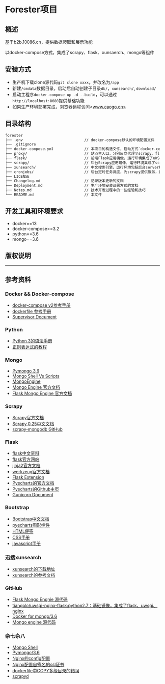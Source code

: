 # Forester项目

## 概述

基于b2b.10086.cn，提供数据爬取和展示功能  

以docker-compose方式，集成了scrapy、flask、xunsaerch、mongo等组件

## 安装方式

- 生产机下载clone源代码`git clone xxxx`，并改名为`/app`
- 新建`/cmdata`数据目录，启动后自动创建子目录`db/`，`xunsearch/`, `download/`
- 启动主程序`docker-compose up -d --build`，可以通过`http://localhost:8080`提供基础功能
- 如果生产环境部署完成，浏览器远程访问<www.caogo.cn>

## 目录结构

``` txt
forester
├── .env                            // docker-compose默认的环境配置文件
├── .gitignore
├── docker-compose.yml              // 本项目的构造文件，启动方式`docker-compuse up -d --build`
├── proxy/                          // 站点主入口，分别反向代理至scrapy、flask、xunsearch
├── flask/                          // 前端Flask应用镜像，运行环境集成了uWSGI，其中`app/`存放python应用
├── scrapy/                         // 后台Scrapy应用镜像，运行环境集成了scrapyd，其中`app/`存放python应用
├── xunsearch/                      // 中文搜索引擎，运行环境包括后台server和前台php，其中`app/`存放php应用
├── cronjobs/                       // 后台定时任务调度，为scrapy提供服务，运行环境集成了docker for docker
├── LICENSE
├── Changelog.md                    // 记录版本更新的文档
├── Deployment.md                   // 生产环境安装部署方式的文档
├── Notes.md                        // 技术开发过程中的一些经验和技巧
└── README.md                       // 本文件

```

## 开发工具和环境要求

- docker==13
- docker-compose>=3.2
- python==3.6
- mongo==3.6

## 版权说明

---

## 参考资料

### Docker && Docker-compose

- [docker-compose v2参考手册](https://docs.docker.com/compose/compose-file/compose-file-v2/)
- [dockerfile 参考手册](https://docs.docker.com/engine/reference/builder/#usage)
- [Supervisor Document](http://supervisord.org/running.html#running-supervisord)

### Python

- [Python 3的语法手册](http://www.runoob.com/python3/python3-tutorial.html)
- [正则表达式的教程](https://www.cnblogs.com/wxshi/p/6827056.html)

### Mongo

- [Pymongo 3.6](https://docs.mongodb.com/getting-started/python/client/)
- [Mongo Shell Vs Scripts](https://docs.mongodb.com/manual/tutorial/write-scripts-for-the-mongo-shell/)
- [MongoEngine](http://docs.mongoengine.org/index.html)
- [Mongo Engine 官方文档](https://mongoengine-odm.readthedocs.io/)
- [Flask Mongo Engine 官方文档](https://flask-mongoengine.readthedocs.io/en/latest/)

### Scrapy

- [Scrapy官方文档](https://docs.scrapy.org/en/latest/index.html#)
- [Scrapy 0.25中文文档](http://scrapy-chs.readthedocs.io/zh_CN/latest/index.html)
- [scrapy-mongodb GitHub](https://github.com/sebdah/scrapy-mongodb)

### Flask

- [flask中文资料](http://docs.jinkan.org/docs/flask/)
- [flask官方网站](http://flask.pocoo.org/docs/0.12/)  
- [jinja2官方文档](http://jinja.pocoo.org/docs/2.10/)
- [werkzeug官方文档](http://werkzeug.pocoo.org/docs/0.14/)
- [Flask Extension](https://wizardforcel.gitbooks.io/flask-extension-docs/content/flask-babel.html)
- [Pyecharts的官方文档](http://pyecharts.org/#/zh-cn/flask)
- [Pyecharts的Github主页](https://github.com/pyecharts/pyecharts)
- [Gunicorn Document](http://docs.gunicorn.org/en/latest/run.html)

### Bootstrap

- [Bootstrap中文文档](https://v4.bootcss.com/docs/4.0/getting-started/introduction/)
- [pyecharts图形控件](http://pyecharts.org/#/zh-cn/)
- [HTML便签](http://www.runoob.com/html/html-quicklist.html)
- [CSS手册](http://www.runoob.com/css/css-tutorial.html)
- [javascript手册](http://www.runoob.com/js/js-tutorial.html)

### 迅搜xunsearch

- [xunsearch的下载地址](http://www.xunsearch.com/site/download)  
- [xunsearch的参考文档](http://www.xunsearch.com/doc/php/guide/start.overview)

### GitHub

- [Flask Mongo Engnie 源代码](https://github.com/MongoEngine/flask-mongoengine)
- [tiangolo/uwsgi-nginx-flask:python2.7：基础镜像，集成了flask、uwsgi、nginx](https://github.com/tiangolo/uwsgi-nginx-flask-docker)
- [Docker for mongo/3.6](https://github.com/docker-library/mongo/tree/a504b49bb5cf896fbf3640b4b8cb0d09a25b53ae/3.6)
- [Mongo engine 源代码](https://github.com/MongoEngine/mongoengine)

### 杂七杂八

- [Mongo Shell](https://docs.mongodb.com/manual/mongo/)
- [Pymongo/3.6](http://api.mongodb.com/python/current/index.html)
- [Nginx的config配置](http://seanlook.com/2015/05/17/nginx-install-and-config/)
- [Nginx配置自签名的ssl证书](https://www.liaoxuefeng.com/article/0014189023237367e8d42829de24b6eaf893ca47df4fb5e000)
- [dockerfile中COPY多级目录的错误](https://blog.csdn.net/chent86/article/details/78607319)
- [scrapyd](http://scrapyd.readthedocs.io/en/stable/)
  